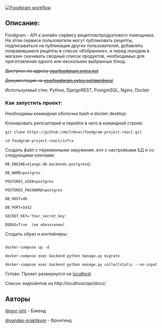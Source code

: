 [![Foodgram workflow](https://github.com/igor-isht/foodgram-project-react/actions/workflows/main.yml/badge.svg?branch=master&event=push)](https://github.com/igor-isht/foodgram-project-react/actions/workflows/main.yml)

## Описание:

Foodgram - API к онлайн-сервису рецептов/продуктового помощника. На этом сервисе пользователи могут публиковать рецепты, 
подписываться на публикации других пользователей, добавлять понравившиеся рецепты в список «Избранное», 
и перед походом в магазин скачивать сводный список продуктов, необходимых для приготовления одного или нескольких выбранных блюд.

~~Доступен по адресу [yourfoodgram.sytes.net](http://yourfoodgram.sytes.net/)~~

~~Документация на [yourfoodgram.sytes.net/api/docs/](http://yourfoodgram.sytes.net/api/docs/)~~


Используемый стек: Python, DjangoREST, PostgreSQL, Nginx, Docker


### Как запустить проект:

Необходимы командная оболочка bash и docker desktop.

Клонировать репозиторий и перейти в него в командной строке:

```
git clone https://github.com/ln9var/foodgram-project-react.git
```

```
cd foodgram-project-react/infra
```

Создать файл с переменными окружения .env с настройками БД и со следующими ключами:


```
DB_ENGINE=django.db.backends.postgresql

DB_NAME=postgres 

POSTGRES_USER=postgres

POSTGRES_PASSWORD=postgres

DB_HOST=db

DB_PORT=5432

SECRET_KEY='Your_secret_key' 

DEBUG=True  (не обязателен)
```


Cоздать образ и контейнеры:

```

docker-compose up -d

docker-compose exec backend python manage.py migrate

docker-compose exec backend python manage.py collectstatic --no-input

```
Готово. Проект развернулся на [localhost](http://localhost) 

Список эндпойнтов на http://localhost/api/docs/


## Авторы

[@igor-isht](https://github.com/igor-isht) - Бэкенд

[@yandex-praktikum](https://github.com/yandex-praktikum) - Фронтенд


